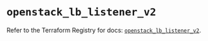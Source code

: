 # `openstack_lb_listener_v2`

Refer to the Terraform Registry for docs: [`openstack_lb_listener_v2`](https://registry.terraform.io/providers/terraform-provider-openstack/openstack/1.54.1/docs/resources/lb_listener_v2).
